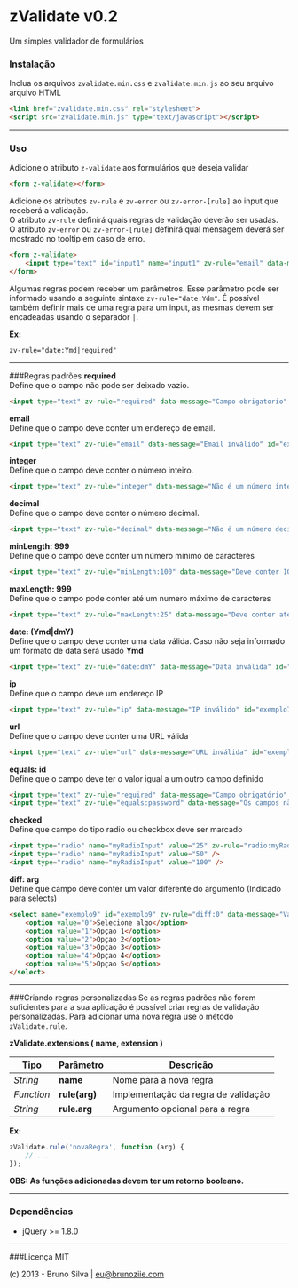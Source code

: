 zValidate v0.2
=========

Um simples validador de formulários
### Instalação

Inclua os arquivos `zvalidate.min.css` e `zvalidate.min.js` ao seu arquivo arquivo HTML
```html
<link href="zvalidate.min.css" rel="stylesheet">
<script src="zvalidate.min.js" type="text/javascript"></script>
```

----------

### Uso


Adicione o atributo `z-validate` aos formulários que deseja validar
```html
<form z-validate></form>
```

Adicione os atributos `zv-rule` e `zv-error` ou `zv-error-[rule]` ao input que receberá a validação.<br>
O atributo `zv-rule` definirá quais regras de validação deverão ser usadas.<br>
O atributo `zv-error` ou `zv-error-[rule]` definirá qual mensagem deverá ser mostrado no tooltip em caso de erro.
```html
<form z-validate>
    <input type="text" id="input1" name="input1" zv-rule="email" data-message="Email inválido">
</form>
```
Algumas regras podem receber um parâmetros. Esse parâmetro pode ser informado usando a seguinte sintaxe
`zv-rule="date:Ydm"`. É possível também definir mais de uma regra para um input, as mesmas devem ser encadeadas usando o separador `|`.

**Ex:**
```html
zv-rule="date:Ymd|required"
```


----------

###Regras padrões
**required**<br>
Define que o campo não pode ser deixado vazio.
```html
<input type="text" zv-rule="required" data-message="Campo obrigatorio" id="exemplo1">
```

**email**<br>
Define que o campo deve conter um endereço de email.
```html
<input type="text" zv-rule="email" data-message="Email inválido" id="exemplo2">
```

**integer**<br>
Define que o campo deve conter o número inteiro.
```html
<input type="text" zv-rule="integer" data-message="Não é um número inteiro" id="exemplo3">
```

**decimal**<br>
Define que o campo deve conter o número decimal.
```html
<input type="text" zv-rule="decimal" data-message="Não é um número decimal" id="exemplo4">
```

**minLength: 999**<br>
Define que o campo deve conter um número mínimo de caracteres
```html
<input type="text" zv-rule="minLength:100" data-message="Deve conter 100 caracteres" id="exemplo5">
```

**maxLength: 999**<br>
Define que o campo pode conter até um numero máximo de caracteres
```html
<input type="text" zv-rule="maxLength:25" data-message="Deve conter ate 25 caracteres" id="exemplo6">
```

**date: (Ymd|dmY)**<br>
Define que o campo deve conter uma data válida. Caso não seja informado um formato de data será usado **Ymd**
```html
<input type="text" zv-rule="date:dmY" data-message="Data inválida" id="exemplo7">
```

**ip**<br>
Define que o campo deve um endereço IP
```html
<input type="text" zv-rule="ip" data-message="IP inválido" id="exemplo7">
```

**url**<br>
Define que o campo deve conter uma URL válida
```html
<input type="text" zv-rule="url" data-message="URL inválida" id="exemplo7">
```

**equals: id**<br>
Define que o campo deve ter o valor igual a um outro campo definido
```html
<input type="text" zv-rule="required" data-message="Campo obrigatório" id="password">
<input type="text" zv-rule="equals:password" data-message="Os campos não conferem" id="conf_password">
```

**checked**<br>
Define que campo do tipo radio ou checkbox deve ser marcado
```html
<input type="radio" name="myRadioInput" value="25" zv-rule="radio:myRadioInput" data-message="Selecione uma opçao">
<input type="radio" name="myRadioInput" value="50" />
<input type="radio" name="myRadioInput" value="100" />
```

**diff: arg**<br>
Define que campo deve conter um valor diferente do argumento (Indicado para selects)
```html
<select name="exemplo9" id="exemplo9" zv-rule="diff:0" data-message="Value deve ser diferente de 0">
    <option value="0">Selecione algo</option>
    <option value="1">Opçao 1</option>
    <option value="2">Opçao 2</option>
    <option value="3">Opçao 3</option>
    <option value="4">Opçao 4</option>
    <option value="5">Opçao 5</option>
</select>
```


----------


###Criando regras personalizadas
Se as regras padrões não forem suficientes para a sua aplicação é possível criar regras de validação personalizadas. Para adicionar uma nova regra use o método `zValidate.rule`.

**zValidate.extensions ( name, extension )**

| Tipo            | Parâmetro             | Descrição                           |
| --------------- |-----------------------| ----------------------------------- |
| _String_        | **name**              | Nome para a nova regra              |
| _Function_      | **rule(arg)**         | Implementação da regra de validação |
| _String_        | **rule.arg**          | Argumento opcional para a regra     |

**Ex:**
```javascript
zValidate.rule('novaRegra', function (arg) {
    // ...
});
```

**OBS: As funções adicionadas devem ter um retorno booleano.**

----------

### Dependências
- jQuery >= 1.8.0


----------

###Licença
MIT

(c) 2013 - Bruno Silva | eu@brunoziie.com